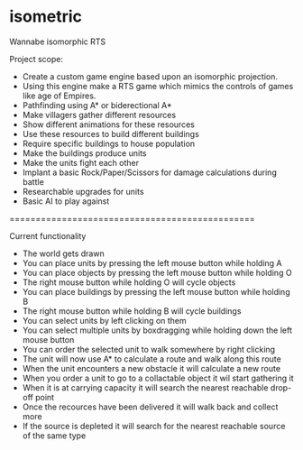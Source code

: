 # isometric
Wannabe isomorphic RTS

Project scope:
- Create a custom game engine based upon an isomorphic projection. 
- Using this engine make a RTS game which mimics the controls of games like age of Empires. 
- Pathfinding using A* or biderectional A*
- Make villagers gather different resources
- Show different animations for these resources
- Use these resources to build different buildings
- Require specific buildings to house population
- Make the buildings produce units
- Make the units fight each other
- Implant a basic Rock/Paper/Scissors for damage calculations during battle
- Researchable upgrades for units
- Basic AI to play against

===============================================

Current functionality
-	The world gets drawn
-	You can place units by pressing the left mouse button while holding A
-	You can place objects by pressing the left mouse button while holding O
-	The right mouse button while holding O will cycle objects
-	You can place buildings by pressing the left mouse button while holding B
-	The right mouse button while holding B will cycle buildings
-	You can select units by left clicking on them 
-	You can select multiple units by boxdragging while holding down the left mouse button
-	You can order the selected unit to walk somewhere by right clicking
-	The unit will now use A* to calculate a route and walk along this route
-	When the unit encounters a new obstacle it will calculate a new route
-	When you order a unit to go to a collactable object it wil start gathering it
-	When it is at carrying capacity it will search the nearest reachable drop-off point
-	Once the recources have been delivered it will walk back and collect more
-	If the source is depleted it will search for the nearest reachable source of the same type
